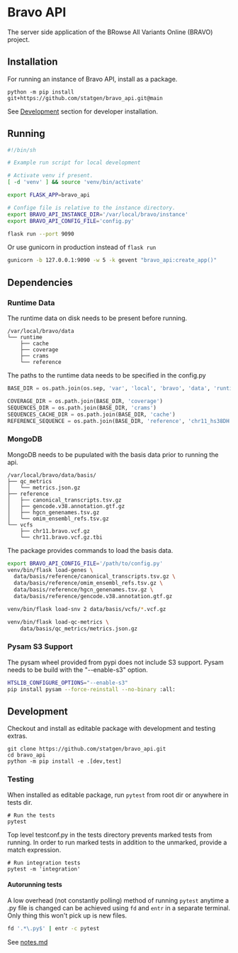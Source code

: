 # Bravo API

The server side application of the BRowse All Variants Online (BRAVO) project.

## Installation
For running an instance of Bravo API, install as a package.
```
python -m pip install git+https://github.com/statgen/bravo_api.git@main
```
See [Development](#Development) section for developer installation.

## Running

```sh
#!/bin/sh

# Example run script for local development

# Activate venv if present.
[ -d 'venv' ] && source 'venv/bin/activate'

export FLASK_APP=bravo_api

# Confige file is relative to the instance directory.
export BRAVO_API_INSTANCE_DIR='/var/local/bravo/instance'
export BRAVO_API_CONFIG_FILE='config.py'

flask run --port 9090
```
Or use gunicorn in production instead of `flask run`
```sh
gunicorn -b 127.0.0.1:9090 -w 5 -k gevent "bravo_api:create_app()"
```

## Dependencies

### Runtime Data
The runtime data on disk needs to be present before running.

```
/var/local/bravo/data
└── runtime
    ├── cache
    ├── coverage
    ├── crams
    └── reference
```

The paths to the runtime data needs to be specified in the config.py
```py
BASE_DIR = os.path.join(os.sep, 'var', 'local', 'bravo', 'data', 'runtime')

COVERAGE_DIR = os.path.join(BASE_DIR, 'coverage')
SEQUENCES_DIR = os.path.join(BASE_DIR, 'crams')
SEQUENCES_CACHE_DIR = os.path.join(BASE_DIR, 'cache')
REFERENCE_SEQUENCE = os.path.join(BASE_DIR, 'reference', 'chr11_hs38DH.fa')
```

### MongoDB
MongoDB needs to be pupulated with the basis data prior to running the api.

```
/var/local/bravo/data/basis/
├── qc_metrics
│   └── metrics.json.gz
├── reference
│   ├── canonical_transcripts.tsv.gz
│   ├── gencode.v38.annotation.gtf.gz
│   ├── hgcn_genenames.tsv.gz
│   └── omim_ensembl_refs.tsv.gz
└── vcfs
    ├── chr11.bravo.vcf.gz
    └── chr11.bravo.vcf.gz.tbi
```

The package provides commands to load the basis data.
```sh
export BRAVO_API_CONFIG_FILE='/path/to/config.py'
venv/bin/flask load-genes \
  data/basis/reference/canonical_transcripts.tsv.gz \
  data/basis/reference/omim_ensembl_refs.tsv.gz \
  data/basis/reference/hgcn_genenames.tsv.gz \
  data/basis/reference/gencode.v38.annotation.gtf.gz

venv/bin/flask load-snv 2 data/basis/vcfs/*.vcf.gz

venv/bin/flask load-qc-metrics \
	data/basis/qc_metrics/metrics.json.gz
```

### Pysam S3 Support
The pysam wheel provided from pypi does not include S3 support.
Pysam needs to be build with the "--enable-s3" option.

```sh
HTSLIB_CONFIGURE_OPTIONS="--enable-s3"
pip install pysam --force-reinstall --no-binary :all:
```

## Development
Checkout and install as editable package with development and testing extras.
```
git clone https://github.com/statgen/bravo_api.git
cd bravo_api
python -m pip install -e .[dev,test]
```

### Testing
When installed as editable package, run `pytest` from root dir or anywhere in tests dir.

```
# Run the tests
pytest
```

Top level testconf.py in the tests directory prevents marked tests from running.
In order to run marked tests in addition to the unmarked, provide a match expression.

```
# Run integration tests
pytest -m 'integration'
```

#### Autorunning tests
A low overhead (not constantly polling) method of running `pytest` anytime a .py file is changed
can be achieved using `fd` and `entr` in a separate terminal.
Only thing this won't pick up is new files.

```sh
fd '.*\.py$' | entr -c pytest
```

See [notes.md](notes.md)
